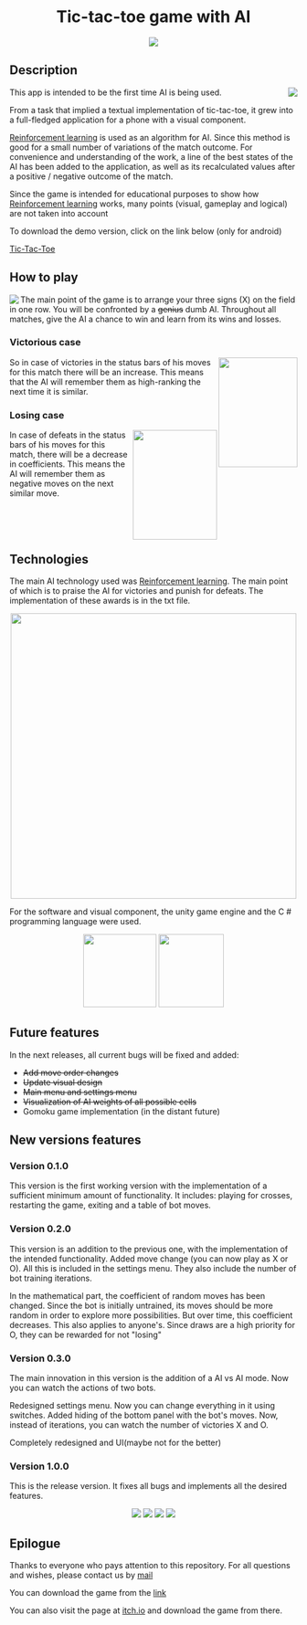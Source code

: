 <h1 align="center">Tic-tac-toe game with AI</h1>
  
<p align="center">  <img src="https://user-images.githubusercontent.com/39067344/112275804-ac5aba00-8c88-11eb-85e6-d508bb6c2317.png"> </p>

<h2>Description</h2>

<img src="https://user-images.githubusercontent.com/39067344/112382739-e792d280-8cf4-11eb-95c4-e8e019d9b037.gif" align="right" >
<p>This app is intended to be the first time AI is being used.</p>
<p>From a task that implied a textual implementation of tic-tac-toe, it grew into a full-fledged application for a phone with a visual component.</p>
<p><a href="https://clck.ru/TtJAw">Reinforcement learning</a> is used as an algorithm for AI. Since this method is good for a small number of variations of the match outcome. For convenience and understanding of the work, a line of the best states of the AI has been added to the application, as well as its recalculated values after a positive / negative outcome of the match.</p>
<p>Since the game is intended for educational purposes to show how <a href="https://clck.ru/TtJAw">Reinforcement learning</a> works, many points (visual, gameplay and logical) are not taken into account</p>

<p>To download the demo version, click on the link below (only for android)</p>
<a href="https://github.com/Poochie18/Tic-tac-toe-AI/releases/download/0.1.0/tic-tac-toe.v0.1.0r.apk">Tic-Tac-Toe</a>

<h2>How to play</h2>

<img src="https://user-images.githubusercontent.com/39067344/112382877-101acc80-8cf5-11eb-9b19-03b9125e1448.gif" align="left">
<p>The main point of the game is to arrange your three signs (X) on the field in one row. You will be confronted by a <strike>genius</strike> dumb AI. Throughout all matches, give the AI ​​a chance to win and learn from its wins and losses.</p> 

<h3> Victorious case</h3>

<div>
<img src="https://user-images.githubusercontent.com/39067344/112382478-8f5bd080-8cf4-11eb-9d5d-ac6ac3ec8fd8.jpg"  width="138" height="192" align="right" >
<p align="left">So in case of victories in the status bars of his moves for this match there will be an increase. This means that the AI ​​will remember them as high-ranking the next time it is similar. </p>
</div>
<h3> Losing case</h3>
<div>
<img src="https://user-images.githubusercontent.com/39067344/112382504-9aaefc00-8cf4-11eb-91d0-981d62f013f6.jpg" width="147" height="192" align="right">
<p>In case of defeats in the status bars of his moves for this match, there will be a decrease in coefficients. This means the AI ​​will remember them as negative moves on the next similar move.</p>
  </div>
<br>
<br>
<br>
<h2>Technologies</h2>
<p>The main AI technology used was <a href="https://clck.ru/TtJAw">Reinforcement learning</a>. The main point of which is to praise the AI ​​for victories and punish for defeats. The implementation of these awards is in the txt file.</p>
<p align="center"> <img src="https://user-images.githubusercontent.com/39067344/112297671-dcad5300-8c9e-11eb-86d5-5a79f448f1e9.png" width="500" height="500"></p>
<p>For the software and visual component, the unity game engine and the C # programming language were used.</p>
<p align="center"> 
  <img src="https://user-images.githubusercontent.com/39067344/112299290-542fb200-8ca0-11eb-9a2a-2b882f13c08a.png" width="128" height="128">
  <img src="https://user-images.githubusercontent.com/39067344/112299320-5b56c000-8ca0-11eb-8fbf-8d59f7a66cd1.png" width="114" height="128">
</p>

<h2>Future features</h2>

<p>In the next releases, all current bugs will be fixed and added:</p>
 <ul>
  <li><strike>Add move order changes</strike></li>
  <li><strike>Updatе visual design</strike></li>
  <li><strike>Main menu and settings menu</strike></li>
  <li><strike>Visualization of AI weights of all possible cells</strike></li>
  <li>Gomoku game implementation (in the distant future)</li>
</ul>

<h2>New versions features</h2>

<h3>Version 0.1.0</h3>
<p>This version is the first working version with the implementation of a sufficient minimum amount of functionality. It includes: playing for crosses, restarting the game, exiting and a table of bot moves.</p>
<h3>Version 0.2.0</h3>
<p>This version is an addition to the previous one, with the implementation of the intended functionality. Added move change (you can now play as X or O). 
All this is included in the settings menu. They also include the number of bot training iterations. </p>
<p>In the mathematical part, the coefficient of random moves has been changed. Since the bot is initially untrained, its moves should be more random in order to explore more possibilities. But over time, this coefficient decreases. This also applies to anyone's. Since draws are a high priority for O, they can be rewarded for not "losing"</p>
<h3>Version 0.3.0</h3>
<p>The main innovation in this version is the addition of a AI vs AI mode. Now you can watch the actions of two bots.</p>
<p>Redesigned settings menu. Now you can change everything in it using switches. Added hiding of the bottom panel with the bot's moves. Now, instead of iterations, you can watch the number of victories X and O.</p>
<p>Completely redesigned and UI(maybe not for the better)</p>
<h3>Version 1.0.0</h3>

<p>This is the release version. It fixes all bugs and implements all the desired features.</p>
<p align="middle">
<img src="https://user-images.githubusercontent.com/39067344/114400540-bf3b1d00-9baa-11eb-98a7-1af4d951a350.jpg" >
<img src="https://user-images.githubusercontent.com/39067344/114400594-cb26df00-9baa-11eb-8ff4-7e37a0a8ffe1.gif" >
<img src="https://user-images.githubusercontent.com/39067344/114400608-ce21cf80-9baa-11eb-9ac9-0bd16800c5af.gif" >
<img src="https://user-images.githubusercontent.com/39067344/114400629-d24ded00-9baa-11eb-9d6b-7d5b9ea72f25.jpg" >
</p>
<h2>Epilogue</h2>


<p>Thanks to everyone who pays attention to this repository. For all questions and wishes, please contact us by <a href="mailto:3030cocacola@gmail.com">mail</a></p>
<p>You can download the game from the <a href="https://github.com/Poochie18/Tic-tac-toe-AI/releases/tag/1.0.0">link</a></p>
<p>You can also visit the page at <a href="https://poochieco.itch.io/tic-tac-toe">itch.io</a> and download the game from there.</p>
